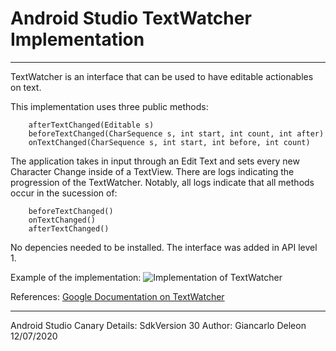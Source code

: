 # Android Studio TextWatcher Implementation

---

TextWatcher is an interface that can be used to have editable actionables on text.

This implementation uses three public methods:
```
    afterTextChanged(Editable s)
    beforeTextChanged(CharSequence s, int start, int count, int after)
    onTextChanged(CharSequence s, int start, int before, int count)
```
The application takes in input through an Edit Text and sets every new Character Change inside of a TextView. There are logs indicating the progression of the TextWatcher. Notably, all logs indicate that all methods occur in the sucession of:
```
    beforeTextChanged()
    onTextChanged()
    afterTextChanged()
```
No depencies needed to be installed. The interface was added in API level 1.

Example of the implementation:
![Implementation of TextWatcher](https://i.imgur.com/DadgEQl.png)

References:
[Google Documentation on TextWatcher](https://developer.android.com/reference/android/text/TextWatcher#afterTextChanged(android.text.Editable))


---
Android Studio Canary Details: SdkVersion 30
Author: Giancarlo Deleon 12/07/2020

